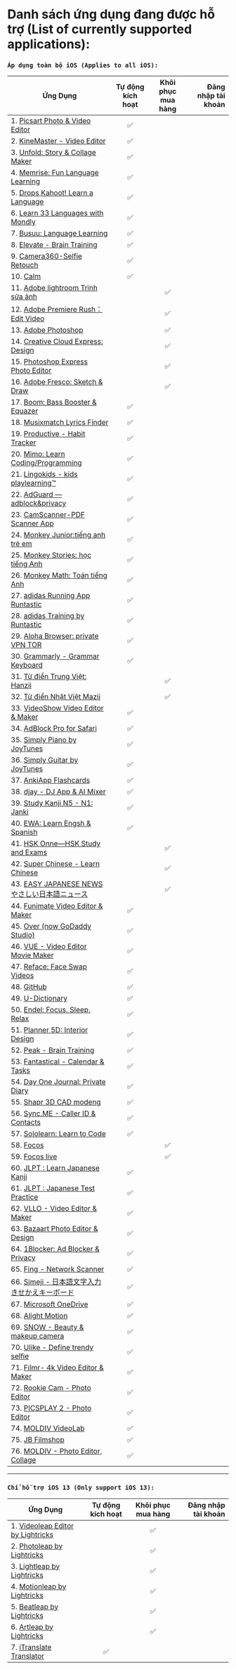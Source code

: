 # Danh sách ứng dụng đang được hỗ trợ (List of currently supported applications):

### ```Áp dụng toàn bộ iOS (Applies to all iOS):```

|Ứng Dụng|Tự động kích hoạt|Khôi phục mua hàng|Đăng nhập tài khoản|
|--------------|:------:|:------:|------:|
|1. [Picsart Photo & Video Editor](https://apps.apple.com/us/app/picsart-photo-video-editor/id587366035) | ✅|
|2. [KineMaster - Video Editor](https://apps.apple.com/us/app/kinemaster-video-editor/id1223932558) |✅|
|3. [Unfold: Story & Collage Maker](https://apps.apple.com/us/app/unfold-story-collage-maker/id1247275033) |✅|
|4. [Memrise: Fun Language Learning](https://apps.apple.com/us/app/memrise-fun-language-learning/id635966718) |✅|
|5. [Drops Kahoot! Learn a Language](https://apps.apple.com/us/app/drops-kahoot-learn-a-language/id939540371) |✅|
|6. [Learn 33 Languages with Mondly](https://apps.apple.com/us/app/learn-33-languages-with-mondly/id987873536) |✅|
|7. [Busuu: Language Learning](https://apps.apple.com/us/app/busuu-language-learning/id379968583)|✅|
|8. [Elevate - Brain Training](https://apps.apple.com/us/app/elevate-brain-training/id875063456) |✅|
|9. [Camera360-Selfie Retouch](https://apps.apple.com/us/app/camera360-selfie-retouch/id443354861) |✅|
|10. [Calm](https://apps.apple.com/us/app/calm/id571800810) |✅|
|11. [Adobe lightroom Trình sửa ảnh](https://apps.apple.com/vn/app/adobe-lightroom-tr%C3%ACnh-s%E1%BB%ADa-%E1%BA%A3nh/id878783582?l=vi) ||✅|
|12. [Adobe Premiere Rush：Edit Video](https://apps.apple.com/vn/app/adobe-premiere-rush-edit-video/id1188753863?l=vi) ||✅|
|13. [Adobe Photoshop](https://apps.apple.com/vn/app/adobe-photoshop/id1457771281) ||✅|
|14. [Creative Cloud Express: Design](https://apps.apple.com/vn/app/creative-cloud-express-design/id1051937863?l=vi) ||✅|
|15. [Photoshop Express Photo Editor](https://apps.apple.com/jp/app/photoshop-express-photo-editor/id331975235?l=en) ||✅|
|16. [Adobe Fresco: Sketch & Draw](https://apps.apple.com/vn/app/adobe-fresco-sketch-draw/id1458660369?l=vi) ||✅|
|17. [Boom: Bass Booster & Equazer](https://apps.apple.com/us/app/boom-bass-booster-equazer/id1065511007) |✅|
|18. [Musixmatch Lyrics Finder](https://apps.apple.com/us/app/musixmatch-lyrics-finder/id448278467) |✅|
|19. [Productive - Habit Tracker](https://apps.apple.com/us/app/productive-habit-tracker/id983826477) |✅|
|20. [Mimo: Learn Coding/Programming](https://apps.apple.com/us/app/mimo-learn-coding-programming/id1133960732) |✅|
|21. [Lingokids - kids playlearning™](https://apps.apple.com/us/app/lingokids-playlearning/id1002043426) |✅|
|22. [AdGuard — adblock&privacy](https://apps.apple.com/us/app/adguard-adblock-privacy/id1047223162) |✅|
|23. [CamScanner-PDF Scanner App](https://apps.apple.com/us/app/camscanner-pdf-scanner-app/id388627783) |✅|
|24. [Monkey Junior:tiếng anh trẻ em](https://apps.apple.com/vn/app/monkey-junior-ti%E1%BA%BFng-anh-tr%E1%BA%BB-em/id930331514?l=vi) |✅|
|25. [Monkey Stories: học tiếng Anh](https://apps.apple.com/vn/app/monkey-stories-h%E1%BB%8Dc-ti%E1%BA%BFng-anh/id1236664909?l=vi) |✅|
|26. [Monkey Math: Toán tiếng Anh](https://apps.apple.com/vn/app/monkey-math-to%C3%A1n-ti%E1%BA%BFng-anh/id1298508851?l=vi) |✅|
|27. [adidas Running App Runtastic](https://apps.apple.com/us/app/adidas-running-app-runtastic/id336599882) |✅|
|28. [adidas Training by Runtastic](https://apps.apple.com/us/app/adidas-training-by-runtastic/id1035263816) |✅|
|29. [Aloha Browser: private VPN TOR](https://apps.apple.com/us/app/aloha-browser-private-vpn-tor/id1105317682) |✅|
|30. [Grammarly - Grammar Keyboard](https://apps.apple.com/us/app/grammarly-grammar-keyboard/id1158877342) |✅|
|31. [Từ điển Trung Việt: Hanzii](https://apps.apple.com/vn/app/từ-điển-trung-việt-hanzii/id1468400944?l=vi) ||✅|
|32. [Từ điển Nhật Việt Mazii](https://apps.apple.com/vn/app/t%E1%BB%AB-%C4%91i%E1%BB%83n-nh%E1%BA%ADt-vi%E1%BB%87t-mazii/id933081417?l=vi) ||✅|
|33. [VideoShow Video Editor & Maker](https://apps.apple.com/us/app/videoshow-video-editor-maker/id930380089) |✅|
|34. [AdBlock Pro for Safari](https://apps.apple.com/us/app/adblock-pro-for-safari/id1018301773) |✅|
|35. [Simply Piano by JoyTunes](https://apps.apple.com/us/app/simply-piano-by-joytunes/id1019442026) |✅|
|36. [Simply Guitar by JoyTunes](https://apps.apple.com/us/app/simply-guitar-by-joytunes/id1476695335) |✅|
|37. [AnkiApp Flashcards](https://apps.apple.com/us/app/ankiapp-flashcards/id689185915) |✅|
|38. [djay - DJ App & AI Mixer](https://apps.apple.com/us/app/djay-dj-app-ai-mixer/id450527929) |✅|
|39. [Study Kanji N5 - N1: Janki](https://apps.apple.com/vn/app/study-kanji-n5-n1-janki/id1491115955) |✅|
|40. [EWA: Learn Engsh & Spanish](https://apps.apple.com/us/app/ewa-learn-engsh-spanish/id1200778841) |✅|
|41. [HSK Onne—HSK Study and Exams](https://apps.apple.com/us/app/hsk-onne-hsk-study-and-exams/id1335503360) ||✅|
|42. [Super Chinese - Learn Chinese](https://apps.apple.com/us/app/super-chinese-learn-chinese/id1462500984) ||✅|
|43. [EASY JAPANESE NEWS やさしい日本語ニュース](https://apps.apple.com/us/app/easy-japanese-news-%E3%82%84%E3%81%95%E3%81%97%E3%81%84%E6%97%A5%E6%9C%AC%E8%AA%9E%E3%83%8B%E3%83%A5%E3%83%BC%E3%82%B9/id1107177166) ||✅|
|44. [Funimate Video Editor & Maker](https://apps.apple.com/us/app/funimate-video-editor-maker/id844570015) |✅|
|45. [Over (now GoDaddy Studio)](https://apps.apple.com/vn/app/over-graphic-design-maker/id535811906) |✅|
|46. [VUE - Video Editor Movie Maker](https://apps.apple.com/us/app/vue-video-editor-movie-maker/id1458609369) |✅|
|47. [Reface: Face Swap Videos](https://apps.apple.com/us/app/reface-face-swap-videos/id1488782587) |✅|
|48. [GitHub](https://apps.apple.com/us/app/github/id1477376905) |✅|
|49. [U-Dictionary](https://apps.apple.com/us/app/u-dictionary/id1319771553) |✅|
|50. [Endel: Focus, Sleep, Relax](https://apps.apple.com/us/app/endel-focus-sleep-relax/id1346247457) |✅|
|51. [Planner 5D: Interior Desig‪n](https://apps.apple.com/us/app/planner-5d-interior-design/id606173978) |✅|
|52. [Peak - Brain Training](https://apps.apple.com/us/app/peak-brain-training/id806223188) |✅|
|53. [Fantastical - Calendar & Tasks](https://apps.apple.com/us/app/fantastical-calendar-tasks/id718043190) |✅|
|54. [Day One Journal: Private Diary](https://apps.apple.com/us/app/day-one-journal-private-diary/id1044867788) |✅|
|55. [Shapr 3D CAD modeng](https://apps.apple.com/us/app/shapr-3d-cad-modeng/id1091675654) |✅|
|56. [Sync.ME - Caller ID & Contacts](https://apps.apple.com/us/app/sync-me-caller-id-contacts/id340787494) |✅|
|57. [Sololearn: Learn to Code](https://apps.apple.com/us/app/sololearn-learn-to-code/id1210079064) |✅|
|58. [Focos](https://apps.apple.com/us/app/focos/id1274938524) ||✅|
|59. [Focos live](https://apps.apple.com/us/app/focos-live/id1461690085) ||✅|
|60. [JLPT : Learn Japanese Kanji](https://apps.apple.com/us/app/jlpt-learn-japanese-kanji/id1542899846) |✅|
|61. [JLPT : Japanese Test Practice](https://apps.apple.com/us/app/jlpt-japanese-test-practice/id1564455047) |✅|
|62. [VLLO - Video Editor & Maker](https://apps.apple.com/us/app/vllo-video-editor-maker/id952050883) |✅|
|63. [Bazaart Photo Editor & Design](https://apps.apple.com/us/app/bazaart-photo-editor-design/id515094775) |✅|
|64. [1Blocker: Ad Blocker & Privacy](https://apps.apple.com/us/app/1blocker-ad-blocker-privacy/id1365531024) |✅|
|65. [Fing - Network Scanner](https://apps.apple.com/us/app/fing-network-scanner/id430921107) |✅|
|66. [Simeji - 日本語文字入力 きせかえキーボード](https://apps.apple.com/jp/app/simeji-%E6%97%A5%E6%9C%AC%E8%AA%9E%E6%96%87%E5%AD%97%E5%85%A5%E5%8A%9B-%E3%81%8D%E3%81%9B%E3%81%8B%E3%81%88%E3%82%AD%E3%83%BC%E3%83%9C%E3%83%BC%E3%83%89/id899997582) |✅|
|67. [Microsoft OneDrive](https://apps.apple.com/us/app/microsoft-onedrive/id477537958) |✅|
|68. [Alight Motion](https://apps.apple.com/us/app/alight-motion/id1459833443) |✅|
|69. [SNOW - Beauty & makeup camera](https://apps.apple.com/us/app/snow-beauty-makeup-camera/id1022267439) |✅|
|70. [Ulike - Define trendy selfie](https://apps.apple.com/vn/app/ulike-define-trendy-selfie/id1398796436?l=vi) |✅|
|71. [Filmr- 4k Video Editor & Maker](https://apps.apple.com/us/app/filmr-4k-video-editor-maker/id1171358257) |✅|
|72. [Rookie Cam - Photo Editor](https://apps.apple.com/us/app/rookie-cam-photo-editor/id799406905) |✅|
|73. [PICSPLAY 2 - Photo Editor](https://apps.apple.com/us/app/picsplay-2-photo-editor/id942064355) |✅|
|74. [MOLDIV VideoLab](https://apps.apple.com/us/app/moldiv-videolab/id1316793809) |✅|
|75. [JB Filmshop](https://apps.apple.com/us/app/jb-filmshop/id1453820998) |✅|
|76. [MOLDIV - Photo Editor, Collage](https://apps.apple.com/us/app/moldiv-photo-editor-collage/id608188610) |✅|

--------------------
### ```Chỉ hỗ trợ iOS 13 (Only support iOS 13):```

|Ứng Dụng|Tự động kích hoạt|Khôi phục mua hàng|Đăng nhập tài khoản|
|--------------|:------:|:------:|------:|
|1. [Videoleap Editor by Lightricks](https://apps.apple.com/us/app/videoleap-editor-by-lightricks/id1255135442) ||✅|
|2. [Photoleap by Lightricks](https://apps.apple.com/us/app/photoleap-by-lightricks/id1191337894) ||✅|
|3. [Lightleap by Lightricks](https://apps.apple.com/us/app/lightleap-by-llightricks/id1254875992) ||✅|
|4. [Motionleap by Lightricks](https://apps.apple.com/us/app/motionleap-by-lightricks/id1381206010) ||✅|
|5. [Beatleap by Lightricks](https://apps.apple.com/us/app/beatleap-by-lightricks/id1516149480) ||✅|
|6. [Artleap by Lightricks](https://apps.apple.com/us/app/artleap-by-lightricks/id1503066339) ||✅|
|7. [iTranslate Translator](https://apps.apple.com/us/app/itranslate-translator/id288113403) |✅|


    

